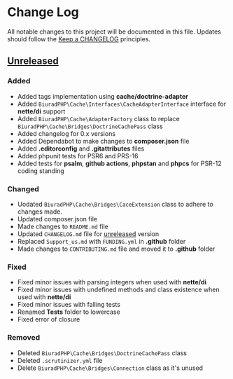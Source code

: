 # Change Log
All notable changes to this project will be documented in this file.
Updates should follow the [Keep a CHANGELOG](https://keepachangelog.com/) principles.

## [Unreleased][unreleased]

### Added
- Added tags implementation using **cache/doctrine-adapter**
- Added `BiuradPHP\Cache\Interfaces\CacheAdapterInterface` interface for **nette/di** support
- Added `BiuradPHP\Cache\AdapterFactory` class to replace `BiuradPHP\Cache\Bridges\DoctrineCachePass` class
- Added changelog for 0.x versions
- Added Dependabot to make changes to **composer.json** file
- Added **.editorconfig** and **.gitattributes** files
- Added phpunit tests for PSR6 and PRS-16
- Added tests for **psalm**, **github actions**, **phpstan** and **phpcs** for PSR-12 coding standing

### Changed
- Uodated `BiuradPHP\Cache\Bridges\CaceExtension` class to adhere to changes made.
- Updated composer.json file
- Made changes to `README.md` file
- Updated `CHANGELOG.md` file for [unreleased] version
- Replaced `Support_us.md` with `FUNDING.yml` in **.github** folder
- Made changes to `CONTRIBUTING.md` file and moved it to **.github** folder

### Fixed
- Fixed minor issues with parsing integers when used with **nette/di**
- Fixed minor issues with undefined methods and class existence when used with **nette/di**
- Fixed minor issues with falling tests
- Renamed **Tests** folder to lowercase
- Fixed error of closure

### Removed
- Deleted `BiuradPHP\Cache\Bridges\DoctrineCachePass` class
- Deleted `.scrutinizer.yml` file
- Delete `BiuradPHP\Cache\Bridges\Connection` class as it's unused

[unreleased]: https://github.com/biurad/biurad-caching/compare/v0.2.4...master
